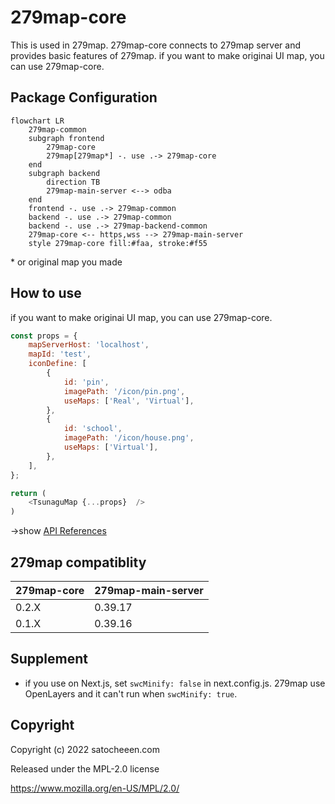 # 279map-core
This is used in 279map.
279map-core connects to 279map server and provides basic features of 279map.
if you want to make originai UI map, you can use 279map-core.

## Package Configuration
```mermaid
flowchart LR
	279map-common
	subgraph frontend
		279map-core
		279map[279map*] -. use .-> 279map-core
	end
	subgraph backend
		direction TB
		279map-main-server <--> odba
    end
	frontend -. use .-> 279map-common
	backend -. use .-> 279map-common
	backend -. use .-> 279map-backend-common
    279map-core <-- https,wss --> 279map-main-server
    style 279map-core fill:#faa, stroke:#f55
```
\* or original map you made

## How to use
if you want to make originai UI map, you can use 279map-core.

```javascript
const props = {
    mapServerHost: 'localhost',
    mapId: 'test',
    iconDefine: [
        {
            id: 'pin',
            imagePath: '/icon/pin.png',
            useMaps: ['Real', 'Virtual'],
        },
        {
            id: 'school',
            imagePath: '/icon/house.png',
            useMaps: ['Virtual'],
        },
    ],
};

return (
	<TsunaguMap {...props}  />
)
```

→show [API References](documents/API.md)

## 279map compatiblity
|  279map-core  |  279map-main-server  |
| ---- | ---- |
|  0.2.X  |  0.39.17  |
|  0.1.X  |  0.39.16  |


## Supplement
- if you use on Next.js, set  `swcMinify: false` in next.config.js.  279map use OpenLayers and it can't run when `swcMinify: true`.

## Copyright
Copyright (c) 2022 satocheeen.com

Released under the MPL-2.0 license

https://www.mozilla.org/en-US/MPL/2.0/
